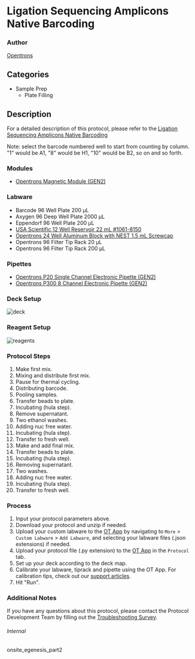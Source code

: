 # Ligation Sequencing Amplicons Native Barcoding


### Author
[Opentrons](https://opentrons.com/)




## Categories
* Sample Prep
	* Plate Filling


## Description
For a detailed description of this protocol, please refer to the [Ligation Sequencing Amplicons Native Barcoding](https://opentrons-protocol-library-website.s3.amazonaws.com/custom-README-images/onsite_egenesis_part2/manual.pdf)

Note: select the barcode numbered well to start from counting by column. "1" would be A1, "8" would be H1, "10" would be B2, so on and so forth.


### Modules
* [Opentrons Magnetic Module (GEN2)](https://shop.opentrons.com/magnetic-module-gen2/)


### Labware
* Barcode 96 Well Plate 200 µL
* Axygen 96 Deep Well Plate 2000 µL
* Eppendorf 96 Well Plate 200 µL
* [USA Scientific 12 Well Reservoir 22 mL #1061-8150](https://www.usascientific.com/12-channel-automation-reservoir.aspx)
* [Opentrons 24 Well Aluminum Block with NEST 1.5 mL Screwcap](https://shop.opentrons.com/collections/opentrons-tips/products/tube-rack-set-1)
* Opentrons 96 Filter Tip Rack 20 µL
* Opentrons 96 Filter Tip Rack 200 µL


### Pipettes
* [Opentrons P20 Single Channel Electronic Pipette (GEN2)](https://shop.opentrons.com/single-channel-electronic-pipette-p20/)
* [Opentrons P300 8 Channel Electronic Pipette (GEN2)](https://shop.opentrons.com/8-channel-electronic-pipette/)


### Deck Setup
![deck](https://opentrons-protocol-library-website.s3.amazonaws.com/custom-README-images/onsite_egenesis_part2/deck.png)


### Reagent Setup
![reagents](https://opentrons-protocol-library-website.s3.amazonaws.com/custom-README-images/onsite_egenesis_part2/reagents.png)


### Protocol Steps
1. Make first mix.
2. Mixing and distribute first mix.
3. Pause for thermal cycling.
4. Distributing barcode.
5. Pooling samples.
6. Transfer beads to plate.
7. Incubating (hula step).
8. Remove supernatant.
9. Two ethanol washes.
10. Adding nuc free water.
11. Incubating (hula step).
12. Transfer to fresh well.
13. Make and add final mix.
14. Transfer beads to plate.
15. Incubating (hula step).
16. Removing supernatant.
17. Two washes.
18. Adding nuc free water.
19. Incubating (hula step).
20. Transfer to fresh well. 


### Process
1. Input your protocol parameters above.
2. Download your protocol and unzip if needed.
3. Upload your custom labware to the [OT App](https://opentrons.com/ot-app) by navigating to `More` > `Custom Labware` > `Add Labware`, and selecting your labware files (.json extensions) if needed.
4. Upload your protocol file (.py extension) to the [OT App](https://opentrons.com/ot-app) in the `Protocol` tab.
5. Set up your deck according to the deck map.
6. Calibrate your labware, tiprack and pipette using the OT App. For calibration tips, check out our [support articles](https://support.opentrons.com/en/collections/1559720-guide-for-getting-started-with-the-ot-2).
7. Hit "Run".


### Additional Notes
If you have any questions about this protocol, please contact the Protocol Development Team by filling out the [Troubleshooting Survey](https://protocol-troubleshooting.paperform.co/).


###### Internal
onsite_egenesis_part2
